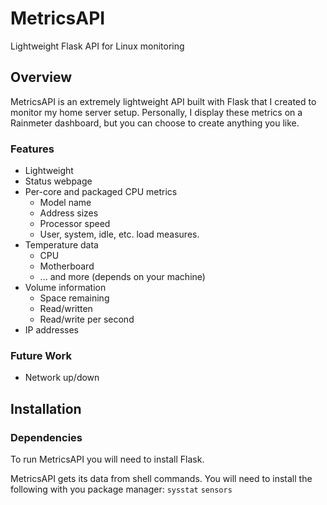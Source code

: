 # MetricsAPI
Lightweight Flask API for Linux monitoring

## Overview
MetricsAPI is an extremely lightweight API built with Flask that I created to monitor my home server setup. Personally, I display these metrics on a Rainmeter dashboard, but you can choose to create anything you like.

### Features
- Lightweight
- Status webpage
- Per-core and packaged CPU metrics
  - Model name
  - Address sizes
  - Processor speed
  - User, system, idle, etc. load measures.
- Temperature data
  - CPU
  - Motherboard
  - ... and more (depends on your machine)
- Volume information
  - Space remaining
  - Read/written
  - Read/write per second
- IP addresses

### Future Work
- Network up/down

## Installation
### Dependencies
To run MetricsAPI you will need to install Flask.

MetricsAPI gets its data from shell commands. You will need to install the following with you package manager:
`sysstat`
`sensors`
